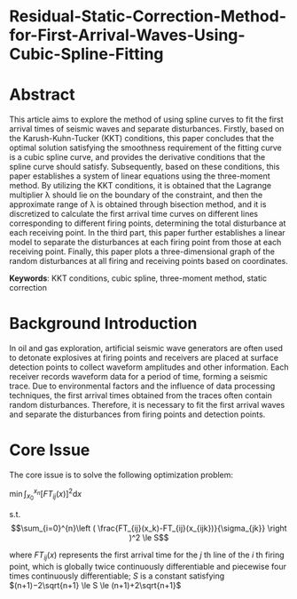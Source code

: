 # Residual-Static-Correction-Method-for-First-Arrival-Waves-Using-Cubic-Spline-Fitting

# Abstract
This article aims to explore the method of using spline curves to fit the first arrival times of seismic waves and separate disturbances. Firstly, based on the Karush-Kuhn-Tucker (KKT) conditions, this paper concludes that the optimal solution satisfying the smoothness requirement of the fitting curve is a cubic spline curve, and provides the derivative conditions that the spline curve should satisfy. Subsequently, based on these conditions, this paper establishes a system of linear equations using the three-moment method. By utilizing the KKT conditions, it is obtained that the Lagrange multiplier λ should lie on the boundary of the constraint, and then the approximate range of λ is obtained through bisection method, and it is discretized to calculate the first arrival time curves on different lines corresponding to different firing points, determining the total disturbance at each receiving point. In the third part, this paper further establishes a linear model to separate the disturbances at each firing point from those at each receiving point. Finally, this paper plots a three-dimensional graph of the random disturbances at all firing and receiving points based on coordinates.

**Keywords**: KKT conditions, cubic spline, three-moment method, static correction

# Background Introduction
In oil and gas exploration, artificial seismic wave generators are often used to detonate explosives at firing points and receivers are placed at surface detection points to collect waveform amplitudes and other information. Each receiver records waveform data for a period of time, forming a seismic trace. Due to environmental factors and the influence of data processing techniques, the first arrival times obtained from the traces often contain random disturbances. Therefore, it is necessary to fit the first arrival waves and separate the disturbances from firing points and detection points.

# Core Issue
The core issue is to solve the following optimization problem:

$\min \int^{x_n}_{x_0}[FT_{ij}(x)]^2 \mathrm{d}x$

s.t. $$\sum_{i=0}^{n}\left ( \frac{FT_{ij}(x_k)-FT_{ij}(x_{ijk})}{\sigma_{jk}} \right )^2 \le S$$

where $FT_{ij}(x)$ represents the first arrival time for the $j$ th line of the $i$ th firing point, which is globally twice continuously differentiable and piecewise four times continuously differentiable; $S$ is a constant satisfying $(n+1)−2\sqrt{n+1} \le S \le (n+1)+2\sqrt{n+1}$




